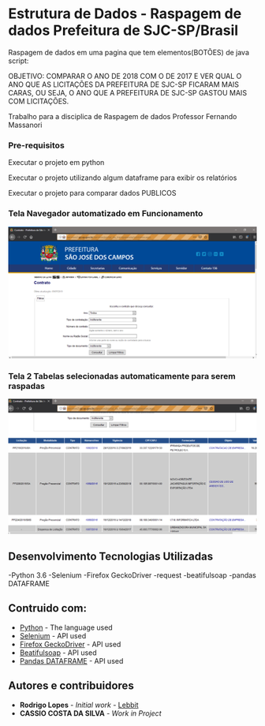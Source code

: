 # Estrutura de Dados - Raspagem de dados Prefeitura de SJC-SP/Brasil

Raspagem de dados em uma pagina que tem elementos(BOTÕES) de java script:

OBJETIVO: COMPARAR O ANO DE 2018 COM O DE 2017 E VER QUAL O ANO QUE AS LICITAÇÕES DA PREFEITURA DE SJC-SP FICARAM
MAIS CARAS, OU SEJA, O ANO QUE A PREFEITURA DE SJC-SP GASTOU MAIS COM LICITAÇÕES.

Trabalho para a disciplica de Raspagem de dados
Professor Fernando Massanori

### Pre-requisitos

Executar o projeto em python

Executar o projeto utilizando algum dataframe para exibir os relatórios

Executar o projeto para comparar dados PUBLICOS


### Tela Navegador automatizado em Funcionamento
![alt text](https://github.com/HammerSteinBrain/WebScraping-Prefeitura-SJC/blob/master/Screenshot_1.png)

### Tela 2 Tabelas selecionadas automaticamente para serem raspadas
![alt text](https://github.com/HammerSteinBrain/WebScraping-Prefeitura-SJC/blob/master/Screenshot_2.png)

## Desenvolvimento Tecnologias Utilizadas
-Python 3.6
-Selenium
-Firefox GeckoDriver
-request
-beatifulsoap
-pandas DATAFRAME

## Contruido com:

* [Python](https://www.python.org/doc/) - The language used
* [Selenium](https://www.seleniumhq.org/docs/) - API used
* [Firefox GeckoDriver](https://github.com/mozilla/geckodriver) - API used
* [Beatifulsoap](https://www.crummy.com/software/BeautifulSoup/bs4/doc/) - API used
* [Pandas DATAFRAME](https://pandas.pydata.org/pandas-docs/version/0.23.4/generated/pandas.DataFrame.html) - API used

## Autores e contribuidores

* **Rodrigo Lopes** - *Initial work* - [Lebbit](https://github.com/hammersteinbrain)
* **CASSIO COSTA DA SILVA** - *Work in Project*



